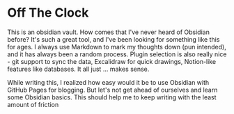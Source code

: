 # Off The Clock
This is an obsidian vault. How comes that I've never heard of Obsidian before? It's such a great tool, and I've been looking for something like this for ages. I always use Markdown to mark my thoughts down (pun intended), and it has always been a random process. Plugin selection is also really nice - git support to sync the data, Excalidraw for quick drawings, Notion-like features like databases. It all just ... makes sense.

While writing this, I realized how easy would it be to use Obsidian with GitHub Pages for blogging. But let's not get ahead of ourselves and learn some Obsidian basics. This should help me to keep writing with the least amount of friction